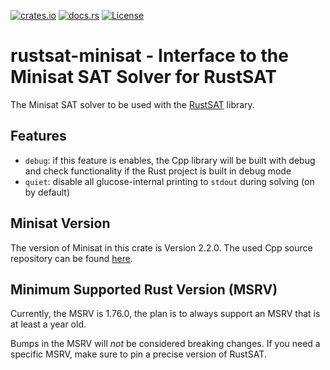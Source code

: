 [![crates.io](https://img.shields.io/crates/v/rustsat-minisat?style=for-the-badge)](https://crates.io/crates/rustsat-minisat)
[![docs.rs](https://img.shields.io/docsrs/rustsat-minisat?style=for-the-badge)](https://docs.rs/rustsat-minisat)
[![License](https://img.shields.io/crates/l/rustsat-minisat?style=for-the-badge)](../LICENSE)

<!-- cargo-rdme start -->

# rustsat-minisat - Interface to the Minisat SAT Solver for RustSAT

The Minisat SAT solver to be used with the [RustSAT](https://github.com/chrjabs/rustsat) library.

## Features

- `debug`: if this feature is enables, the Cpp library will be built with debug and check functionality if the Rust project is built in debug mode
- `quiet`: disable all glucose-internal printing to `stdout` during solving (on by default)

## Minisat Version

The version of Minisat in this crate is Version 2.2.0.
The used Cpp source repository can be found [here](https://github.com/chrjabs/minisat).

## Minimum Supported Rust Version (MSRV)

Currently, the MSRV is 1.76.0, the plan is to always support an MSRV that is at least a year
old.

Bumps in the MSRV will _not_ be considered breaking changes. If you need a specific MSRV, make
sure to pin a precise version of RustSAT.

<!-- cargo-rdme end -->
